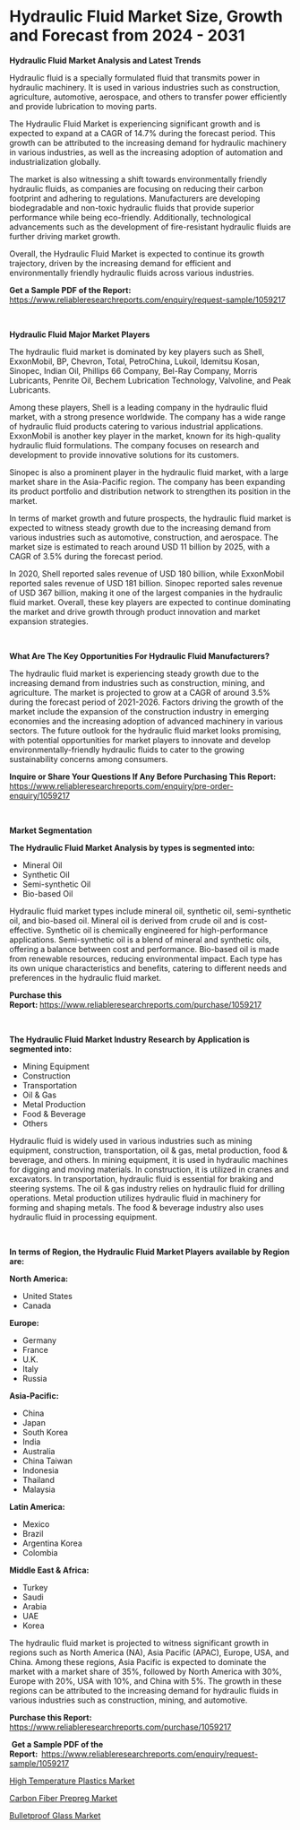 <p><h1>Hydraulic Fluid Market Size, Growth and Forecast from 2024 - 2031</h1></p><p><strong>Hydraulic Fluid Market Analysis and Latest Trends</strong></p>
<p><p>Hydraulic fluid is a specially formulated fluid that transmits power in hydraulic machinery. It is used in various industries such as construction, agriculture, automotive, aerospace, and others to transfer power efficiently and provide lubrication to moving parts.</p><p>The Hydraulic Fluid Market is experiencing significant growth and is expected to expand at a CAGR of 14.7% during the forecast period. This growth can be attributed to the increasing demand for hydraulic machinery in various industries, as well as the increasing adoption of automation and industrialization globally.</p><p>The market is also witnessing a shift towards environmentally friendly hydraulic fluids, as companies are focusing on reducing their carbon footprint and adhering to regulations. Manufacturers are developing biodegradable and non-toxic hydraulic fluids that provide superior performance while being eco-friendly. Additionally, technological advancements such as the development of fire-resistant hydraulic fluids are further driving market growth.</p><p>Overall, the Hydraulic Fluid Market is expected to continue its growth trajectory, driven by the increasing demand for efficient and environmentally friendly hydraulic fluids across various industries.</p></p>
<p><strong>Get a Sample PDF of the Report:&nbsp;</strong> <a href="https://www.reliableresearchreports.com/enquiry/request-sample/1059217">https://www.reliableresearchreports.com/enquiry/request-sample/1059217</a></p>
<p>&nbsp;</p>
<p><strong>Hydraulic Fluid Major Market Players</strong></p>
<p><p>The hydraulic fluid market is dominated by key players such as Shell, ExxonMobil, BP, Chevron, Total, PetroChina, Lukoil, Idemitsu Kosan, Sinopec, Indian Oil, Phillips 66 Company, Bel-Ray Company, Morris Lubricants, Penrite Oil, Bechem Lubrication Technology, Valvoline, and Peak Lubricants. </p><p>Among these players, Shell is a leading company in the hydraulic fluid market, with a strong presence worldwide. The company has a wide range of hydraulic fluid products catering to various industrial applications. ExxonMobil is another key player in the market, known for its high-quality hydraulic fluid formulations. The company focuses on research and development to provide innovative solutions for its customers. </p><p>Sinopec is also a prominent player in the hydraulic fluid market, with a large market share in the Asia-Pacific region. The company has been expanding its product portfolio and distribution network to strengthen its position in the market. </p><p>In terms of market growth and future prospects, the hydraulic fluid market is expected to witness steady growth due to the increasing demand from various industries such as automotive, construction, and aerospace. The market size is estimated to reach around USD 11 billion by 2025, with a CAGR of 3.5% during the forecast period.</p><p>In 2020, Shell reported sales revenue of USD 180 billion, while ExxonMobil reported sales revenue of USD 181 billion. Sinopec reported sales revenue of USD 367 billion, making it one of the largest companies in the hydraulic fluid market. Overall, these key players are expected to continue dominating the market and drive growth through product innovation and market expansion strategies.</p></p>
<p>&nbsp;</p>
<p><strong>What Are The Key Opportunities For Hydraulic Fluid Manufacturers?</strong></p>
<p><p>The hydraulic fluid market is experiencing steady growth due to the increasing demand from industries such as construction, mining, and agriculture. The market is projected to grow at a CAGR of around 3.5% during the forecast period of 2021-2026. Factors driving the growth of the market include the expansion of the construction industry in emerging economies and the increasing adoption of advanced machinery in various sectors. The future outlook for the hydraulic fluid market looks promising, with potential opportunities for market players to innovate and develop environmentally-friendly hydraulic fluids to cater to the growing sustainability concerns among consumers.</p></p>
<p><strong>Inquire or Share Your Questions If Any Before Purchasing This Report:</strong> <a href="https://www.reliableresearchreports.com/enquiry/pre-order-enquiry/1059217">https://www.reliableresearchreports.com/enquiry/pre-order-enquiry/1059217</a></p>
<p>&nbsp;</p>
<p><strong>Market Segmentation</strong></p>
<p><strong>The Hydraulic Fluid Market Analysis by types is segmented into:</strong></p>
<p><ul><li>Mineral Oil</li><li>Synthetic Oil</li><li>Semi-synthetic Oil</li><li>Bio-based Oil</li></ul></p>
<p><p>Hydraulic fluid market types include mineral oil, synthetic oil, semi-synthetic oil, and bio-based oil. Mineral oil is derived from crude oil and is cost-effective. Synthetic oil is chemically engineered for high-performance applications. Semi-synthetic oil is a blend of mineral and synthetic oils, offering a balance between cost and performance. Bio-based oil is made from renewable resources, reducing environmental impact. Each type has its own unique characteristics and benefits, catering to different needs and preferences in the hydraulic fluid market.</p></p>
<p><strong>Purchase this Report:&nbsp;</strong><a href="https://www.reliableresearchreports.com/purchase/1059217">https://www.reliableresearchreports.com/purchase/1059217</a></p>
<p>&nbsp;</p>
<p><strong>The Hydraulic Fluid Market Industry Research by Application is segmented into:</strong></p>
<p><ul><li>Mining Equipment</li><li>Construction</li><li>Transportation</li><li>Oil & Gas</li><li>Metal Production</li><li>Food & Beverage</li><li>Others</li></ul></p>
<p><p>Hydraulic fluid is widely used in various industries such as mining equipment, construction, transportation, oil & gas, metal production, food & beverage, and others. In mining equipment, it is used in hydraulic machines for digging and moving materials. In construction, it is utilized in cranes and excavators. In transportation, hydraulic fluid is essential for braking and steering systems. The oil & gas industry relies on hydraulic fluid for drilling operations. Metal production utilizes hydraulic fluid in machinery for forming and shaping metals. The food & beverage industry also uses hydraulic fluid in processing equipment.</p></p>
<p>&nbsp;</p>
<p><strong>In terms of Region, the Hydraulic Fluid Market Players available by Region are:</strong></p>
<p>
    <p> <strong> North America: </strong>
        <ul>
            <li>United States</li>
            <li>Canada</li>
        </ul>
        </p> 
    <p> <strong> Europe: </strong>
        <ul>
            <li>Germany</li>
            <li>France</li>
            <li>U.K.</li>
            <li>Italy</li>
            <li>Russia</li>
        </ul>
        </p> 
    <p> <strong> Asia-Pacific: </strong>
        <ul>
            <li>China</li>
            <li>Japan</li>
            <li>South Korea</li>
            <li>India</li>
            <li>Australia</li>
            <li>China Taiwan</li>
            <li>Indonesia</li>
            <li>Thailand</li>
            <li>Malaysia</li>
        </ul>
        </p> 
    <p> <strong> Latin America: </strong>
        <ul>
            <li>Mexico</li>
            <li>Brazil</li>
            <li>Argentina Korea</li>
            <li>Colombia</li>
        </ul>
        </p> 
    <p> <strong> Middle East & Africa: </strong>
        <ul>
            <li>Turkey</li>
            <li>Saudi</li>
            <li>Arabia</li>
            <li>UAE</li>
            <li>Korea</li>
        </ul>
    </p>
    </p>
<p><p>The hydraulic fluid market is projected to witness significant growth in regions such as North America (NA), Asia Pacific (APAC), Europe, USA, and China. Among these regions, Asia Pacific is expected to dominate the market with a market share of 35%, followed by North America with 30%, Europe with 20%, USA with 10%, and China with 5%. The growth in these regions can be attributed to the increasing demand for hydraulic fluids in various industries such as construction, mining, and automotive.</p></p>
<p><strong>Purchase this Report: </strong><a href="https://www.reliableresearchreports.com/purchase/1059217">https://www.reliableresearchreports.com/purchase/1059217</a></p>
<p>&nbsp;<strong>Get a Sample PDF of the Report:&nbsp;&nbsp;</strong><a href="https://www.reliableresearchreports.com/enquiry/request-sample/1059217">https://www.reliableresearchreports.com/enquiry/request-sample/1059217</a></p>
<p><strong></strong></p>
<p><p><a href="https://github.com/Sinjinluong3e0awx2m195k76/Market-Research-Report-List-1/blob/main/high-temperature-plastics-market.md">High Temperature Plastics Market</a></p><p><a href="https://github.com/shotows/Market-Research-Report-List-1/blob/main/carbon-fiber-prepreg-market.md">Carbon Fiber Prepreg Market</a></p><p><a href="https://github.com/beatblasta/Market-Research-Report-List-2/blob/main/bulletproof-glass-market.md">Bulletproof Glass Market</a></p></p>